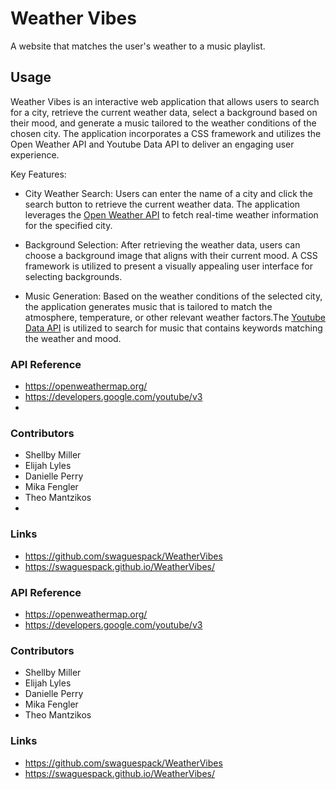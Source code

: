 # Weather Vibes
A website that matches the user's weather to a music playlist. 

## Usage 
Weather Vibes is an interactive web application that allows users to search for a city, retrieve the current weather data, select a background based on their mood, and generate a music tailored to the weather conditions of the chosen city. The application incorporates a CSS framework and utilizes the Open Weather API and Youtube Data API to deliver an engaging user experience.

Key Features:

* City Weather Search:
  Users can enter the name of a city and click the search button to retrieve the current weather data.
  The application leverages the [Open Weather API](https://openweathermap.org/api) to fetch real-time weather information for the specified city.

* Background Selection:
  After retrieving the weather data, users can choose a background image that aligns with their current mood.
  A CSS framework is utilized to present a visually appealing user interface for selecting backgrounds.

* Music Generation:
  Based on the weather conditions of the selected city, the application generates music that is tailored to match the atmosphere, temperature, or other relevant weather     factors.The [Youtube Data API](https://developers.google.com/youtube/v3/) is utilized to search for music that contains keywords matching the weather and mood.
  
### API Reference
* https://openweathermap.org/
* https://developers.google.com/youtube/v3
* 
### Contributors 
* Shellby Miller
* Elijah Lyles
* Danielle Perry 
* Mika Fengler 
* Theo Mantzikos
* 
### Links 
* https://github.com/swaguespack/WeatherVibes
* https://swaguespack.github.io/WeatherVibes/


### API Reference
* https://openweathermap.org/
* https://developers.google.com/youtube/v3
### Contributors 
* Shellby Miller
* Elijah Lyles
* Danielle Perry 
* Mika Fengler 
* Theo Mantzikos 
### Links 
* https://github.com/swaguespack/WeatherVibes
* https://swaguespack.github.io/WeatherVibes/

